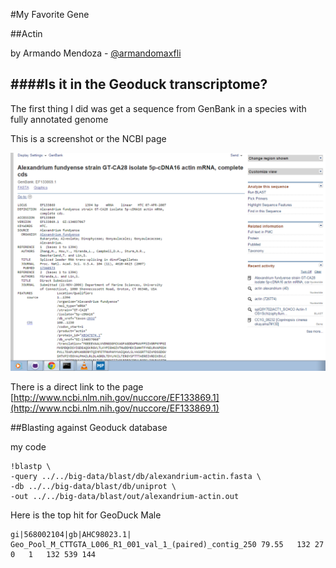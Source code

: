 #My Favorite Gene

##Actin

by Armando Mendoza - [@armandomaxfli](https://github.com/armandomaxfli)


####Is it in the Geoduck transcriptome?
---
The first thing I did was get a sequence from GenBank in a species with fully annotated genome

This is a screenshot or the NCBI page

![imagen aqui](Nueva-imagen.bmp/)

There is a direct link to the page [http://www.ncbi.nlm.nih.gov/nuccore/EF133869.1](http://www.ncbi.nlm.nih.gov/nuccore/EF133869.1)

##Blasting against Geoduck database

my code

```
!blastp \
-query ../../big-data/blast/db/alexandrium-actin.fasta \
-db ../../big-data/blast/db/uniprot \
-out ../../big-data/blast/out/alexandrium-actin.out
```

Here is the top hit for GeoDuck Male

```
gi|568002104|gb|AHC98023.1|	Geo_Pool_M_CTTGTA_L006_R1_001_val_1_(paired)_contig_250	79.55	132	27	0	1	132	539	144
```



 


 


